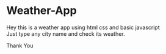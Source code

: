 # Weather-App

Hey this is a weather app using html css and basic javascript <br>
Just type any city name and check its weather.

Thank You


